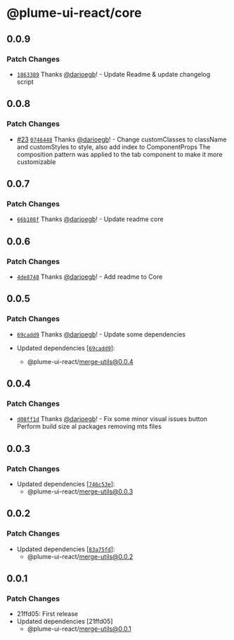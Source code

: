 # @plume-ui-react/core

## 0.0.9

### Patch Changes

- [`1863389`](https://github.com/darioegb/plume-ui-react/commit/1863389b8949444b81e17bf0aa257c1da8b52c00) Thanks [@darioegb](https://github.com/darioegb)! - Update Readme & update changelog script

## 0.0.8

### Patch Changes

- [#23](https://github.com/darioegb/plume-ui-react/pull/23) [`0746448`](https://github.com/darioegb/plume-ui-react/commit/07464483f3f562d4fb5b0c1b74168cf23792a7ac) Thanks [@darioegb](https://github.com/darioegb)! - Change customClasses to className and customStyles to style, also add index to ComponentProps
  The composition pattern was applied to the tab component to make it more customizable

## 0.0.7

### Patch Changes

- [`66b108f`](https://github.com/darioegb/plume-ui-react/commit/66b108f96f150f4ecc6cae741296094305a5721a) Thanks [@darioegb](https://github.com/darioegb)! - Update readme core

## 0.0.6

### Patch Changes

- [`4de8748`](https://github.com/darioegb/plume-ui-react/commit/4de8748a446de36ad69f350acb3a47386359d73e) Thanks [@darioegb](https://github.com/darioegb)! - Add readme to Core

## 0.0.5

### Patch Changes

- [`69cadd9`](https://github.com/darioegb/plume-ui-react/commit/69cadd948e3438fc7e85de225a96e76e15d53b31) Thanks [@darioegb](https://github.com/darioegb)! - Update some dependencies

- Updated dependencies [[`69cadd9`](https://github.com/darioegb/plume-ui-react/commit/69cadd948e3438fc7e85de225a96e76e15d53b31)]:
  - @plume-ui-react/merge-utils@0.0.4

## 0.0.4

### Patch Changes

- [`d08ff1d`](https://github.com/darioegb/plume-ui-react/commit/d08ff1dfc0950545ab825be925cb156658f19da4) Thanks [@darioegb](https://github.com/darioegb)! - Fix some minor visual issues button
  Perform build size al packages removing mts files

## 0.0.3

### Patch Changes

- Updated dependencies [[`746c53e`](https://github.com/darioegb/plume-ui-react/commit/746c53ec024dd732c78b732bca51b759a5b9eb0b)]:
  - @plume-ui-react/merge-utils@0.0.3

## 0.0.2

### Patch Changes

- Updated dependencies [[`83a75fd`](https://github.com/darioegb/plume-ui-react/commit/83a75fd485c9afb07ac0093d6204d1af9a484384)]:
  - @plume-ui-react/merge-utils@0.0.2

## 0.0.1

### Patch Changes

- 21ffd05: First release
- Updated dependencies [21ffd05]
  - @plume-ui-react/merge-utils@0.0.1
